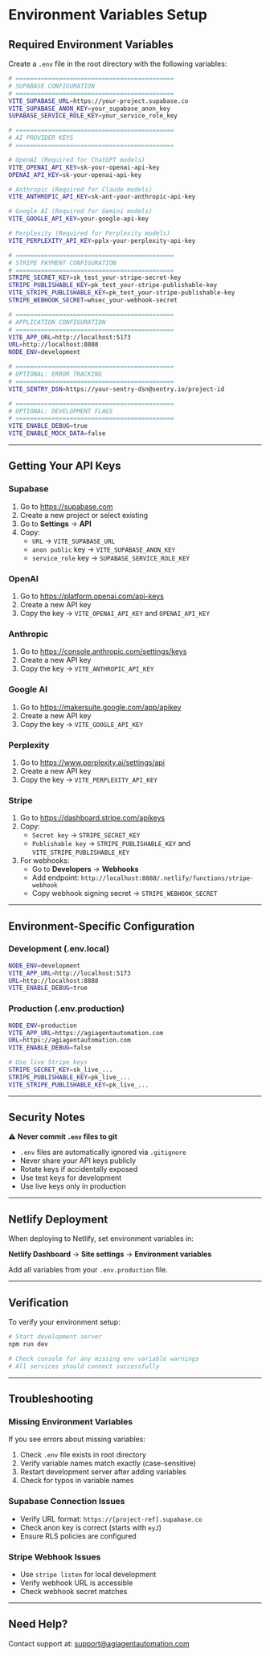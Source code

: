 # Environment Variables Setup

## Required Environment Variables

Create a `.env` file in the root directory with the following variables:

```bash
# ============================================
# SUPABASE CONFIGURATION
# ============================================
VITE_SUPABASE_URL=https://your-project.supabase.co
VITE_SUPABASE_ANON_KEY=your_supabase_anon_key
SUPABASE_SERVICE_ROLE_KEY=your_service_role_key

# ============================================
# AI PROVIDER KEYS
# ============================================

# OpenAI (Required for ChatGPT models)
VITE_OPENAI_API_KEY=sk-your-openai-api-key
OPENAI_API_KEY=sk-your-openai-api-key

# Anthropic (Required for Claude models)
VITE_ANTHROPIC_API_KEY=sk-ant-your-anthropic-api-key

# Google AI (Required for Gemini models)
VITE_GOOGLE_API_KEY=your-google-api-key

# Perplexity (Required for Perplexity models)
VITE_PERPLEXITY_API_KEY=pplx-your-perplexity-api-key

# ============================================
# STRIPE PAYMENT CONFIGURATION
# ============================================
STRIPE_SECRET_KEY=sk_test_your-stripe-secret-key
STRIPE_PUBLISHABLE_KEY=pk_test_your-stripe-publishable-key
VITE_STRIPE_PUBLISHABLE_KEY=pk_test_your-stripe-publishable-key
STRIPE_WEBHOOK_SECRET=whsec_your-webhook-secret

# ============================================
# APPLICATION CONFIGURATION
# ============================================
VITE_APP_URL=http://localhost:5173
URL=http://localhost:8888
NODE_ENV=development

# ============================================
# OPTIONAL: ERROR TRACKING
# ============================================
VITE_SENTRY_DSN=https://your-sentry-dsn@sentry.io/project-id

# ============================================
# OPTIONAL: DEVELOPMENT FLAGS
# ============================================
VITE_ENABLE_DEBUG=true
VITE_ENABLE_MOCK_DATA=false
```

---

## Getting Your API Keys

### Supabase

1. Go to https://supabase.com
2. Create a new project or select existing
3. Go to **Settings** → **API**
4. Copy:
   - `URL` → `VITE_SUPABASE_URL`
   - `anon public` key → `VITE_SUPABASE_ANON_KEY`
   - `service_role` key → `SUPABASE_SERVICE_ROLE_KEY`

### OpenAI

1. Go to https://platform.openai.com/api-keys
2. Create a new API key
3. Copy the key → `VITE_OPENAI_API_KEY` and `OPENAI_API_KEY`

### Anthropic

1. Go to https://console.anthropic.com/settings/keys
2. Create a new API key
3. Copy the key → `VITE_ANTHROPIC_API_KEY`

### Google AI

1. Go to https://makersuite.google.com/app/apikey
2. Create a new API key
3. Copy the key → `VITE_GOOGLE_API_KEY`

### Perplexity

1. Go to https://www.perplexity.ai/settings/api
2. Create a new API key
3. Copy the key → `VITE_PERPLEXITY_API_KEY`

### Stripe

1. Go to https://dashboard.stripe.com/apikeys
2. Copy:
   - `Secret key` → `STRIPE_SECRET_KEY`
   - `Publishable key` → `STRIPE_PUBLISHABLE_KEY` and `VITE_STRIPE_PUBLISHABLE_KEY`
3. For webhooks:
   - Go to **Developers** → **Webhooks**
   - Add endpoint: `http://localhost:8888/.netlify/functions/stripe-webhook`
   - Copy webhook signing secret → `STRIPE_WEBHOOK_SECRET`

---

## Environment-Specific Configuration

### Development (.env.local)

```bash
NODE_ENV=development
VITE_APP_URL=http://localhost:5173
URL=http://localhost:8888
VITE_ENABLE_DEBUG=true
```

### Production (.env.production)

```bash
NODE_ENV=production
VITE_APP_URL=https://agiagentautomation.com
URL=https://agiagentautomation.com
VITE_ENABLE_DEBUG=false

# Use live Stripe keys
STRIPE_SECRET_KEY=sk_live_...
STRIPE_PUBLISHABLE_KEY=pk_live_...
VITE_STRIPE_PUBLISHABLE_KEY=pk_live_...
```

---

## Security Notes

⚠️ **Never commit `.env` files to git**

- `.env` files are automatically ignored via `.gitignore`
- Never share your API keys publicly
- Rotate keys if accidentally exposed
- Use test keys for development
- Use live keys only in production

---

## Netlify Deployment

When deploying to Netlify, set environment variables in:

**Netlify Dashboard** → **Site settings** → **Environment variables**

Add all variables from your `.env.production` file.

---

## Verification

To verify your environment setup:

```bash
# Start development server
npm run dev

# Check console for any missing env variable warnings
# All services should connect successfully
```

---

## Troubleshooting

### Missing Environment Variables

If you see errors about missing variables:

1. Check `.env` file exists in root directory
2. Verify variable names match exactly (case-sensitive)
3. Restart development server after adding variables
4. Check for typos in variable names

### Supabase Connection Issues

- Verify URL format: `https://[project-ref].supabase.co`
- Check anon key is correct (starts with `eyJ`)
- Ensure RLS policies are configured

### Stripe Webhook Issues

- Use `stripe listen` for local development
- Verify webhook URL is accessible
- Check webhook secret matches

---

## Need Help?

Contact support at: support@agiagentautomation.com


